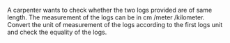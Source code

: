 A carpenter wants to check whether the two logs provided are of same length.
The measurement of the logs can be in cm /meter /kilometer.
Convert the unit of measurement of the logs according to the first logs unit and check the equality of the logs.
